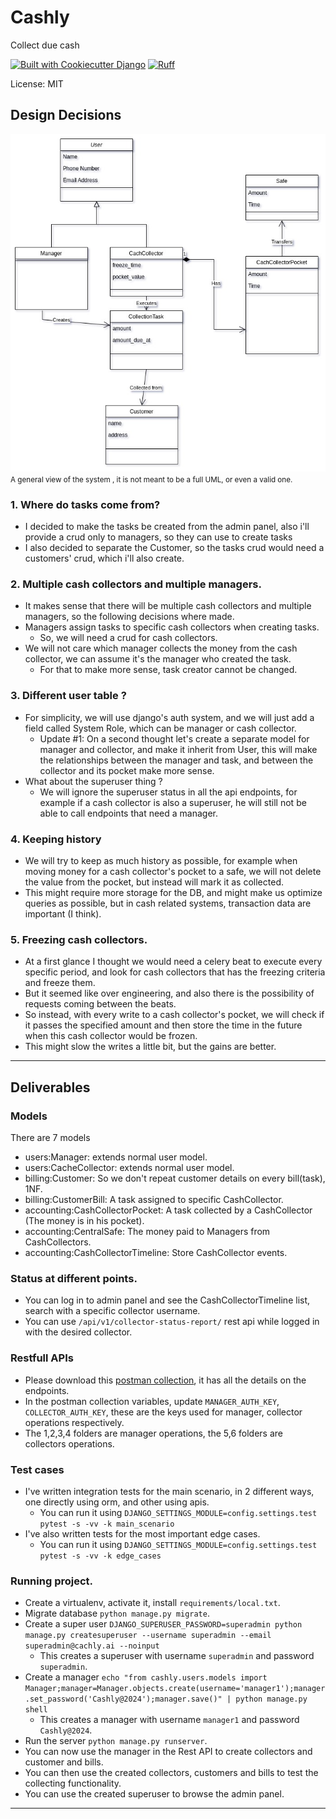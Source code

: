 # Cashly

Collect due cash

[![Built with Cookiecutter Django](https://img.shields.io/badge/built%20with-Cookiecutter%20Django-ff69b4.svg?logo=cookiecutter)](https://github.com/cookiecutter/cookiecutter-django/)
[![Ruff](https://img.shields.io/endpoint?url=https://raw.githubusercontent.com/astral-sh/ruff/main/assets/badge/v2.json)](https://github.com/astral-sh/ruff)

License: MIT

## Design Decisions
![cashly.jpg](docs%2Fcashly.jpg)
<small>A general view of the system , it is not meant to be a full UML, or even a valid one.</small>

### 1. Where do tasks come from?
- I decided to make the tasks be created from the admin panel, also i'll provide a crud only to managers, so they can use to create tasks
- I also decided to separate the Customer, so the tasks crud would need a customers' crud, which i'll also create.

### 2. Multiple cash collectors and multiple managers.
- It makes sense that there will be multiple cash collectors and multiple managers, so the following decisions where made.
- Managers assign tasks to specific cash collectors when creating tasks.
  - So, we will need a crud for cash collectors.
- We will not care which manager collects the money from the cash collector, we can assume it's the manager who created the task.
  - For that to make more sense, task creator cannot be changed.

### 3. Different user table ?
- For simplicity, we will use django's auth system, and we will just add a field called System Role, which can be manager or cash collector.
  - Update #1: On a second thought let's create a separate model for manager and collector, and make it inherit from User, this will make the relationships between the manager and task, and between the collector and its pocket make more sense.
- What about the superuser thing ?
  - We will ignore the superuser status in all the api endpoints, for example if a cash collector is also a superuser, he will still not be able to call endpoints that need a manager.

### 4. Keeping history
- We will try to keep as much history as possible, for example when moving money for a cash collector's pocket to a safe, we will not delete the value from the pocket, but instead will mark it as collected.
- This might require more storage for the DB, and might make us optimize queries as possible, but in cash related systems, transaction data are important (I think).

### 5. Freezing cash collectors.
- At a first glance I thought we would need a celery beat to execute every specific period, and look for cash collectors that has the freezing criteria and freeze them.
- But it seemed like over engineering, and also there is the possibility of requests coming between the beats.
- So instead, with every write to a cash collector's pocket, we will check if it passes the specified amount and then store the time in the future when this cash collector would be frozen.
- This might slow the writes a little bit, but the gains are better.

---
## Deliverables
### Models
There are 7 models
- users:Manager: extends normal user model.
- users:CacheCollector: extends normal user model.
- billing:Customer: So we don't repeat customer details on every bill(task), 1NF.
- billing:CustomerBill: A task assigned to specific CashCollector.
- accounting:CashCollectorPocket: A task collected by a CashCollector (The money is in his pocket).
- accounting:CentralSafe: The money paid to Managers from CashCollectors.
- accounting:CashCollectorTimeline: Store CashCollector events.

### Status at different points.
- You can log in to admin panel and see the CashCollectorTimeline list, search with a specific collector username.
- You can use `/api/v1/collector-status-report/` rest api while logged in with the desired collector.

### Restfull APIs
- Please download this [postman collection](https://api.postman.com/collections/3035580-f8619d63-0b92-4e36-878f-2ee31b07f400?access_key=PMAT-01HWZ5ZJMAAZNET471K0WE2CCQ), it has all the details on the endpoints.
- In the postman collection variables, update `MANAGER_AUTH_KEY`, `COLLECTOR_AUTH_KEY`, these are the keys used for manager, collector operations respectively.
- The 1,2,3,4 folders are manager operations, the 5,6 folders are collectors operations.

### Test cases
- I've written integration tests for the main scenario, in 2 different ways, one directly using orm, and other using apis.
  - You can run it using `DJANGO_SETTINGS_MODULE=config.settings.test pytest -s -vv -k main_scenario`
- I've also written tests for the most important edge cases.
  - You can run it using `DJANGO_SETTINGS_MODULE=config.settings.test pytest -s -vv -k edge_cases`

### Running project.
- Create a virtualenv, activate it, install `requirements/local.txt`.
- Migrate database `python manage.py migrate`.
- Create a super user `DJANGO_SUPERUSER_PASSWORD=superadmin python manage.py createsuperuser --username superadmin --email superadmin@cachly.ai --noinput`
  - This creates a superuser with username `superadmin` and password `superadmin`.
- Create a manager `echo "from cashly.users.models import Manager;manager=Manager.objects.create(username='manager1');manager.set_password('Cashly@2024');manager.save()" | python manage.py shell`
  - This creates a manager with username `manager1` and password `Cashly@2024`.
- Run the server `python manage.py runserver`.
- You can now use the manager in the Rest API to create collectors and customer and bills.
- You can then use the created collectors, customers and bills to test the collecting functionality.
- You can use the created superuser to browse the admin panel.

---

